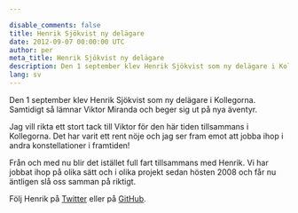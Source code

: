 ```yaml
---

disable_comments: false
title: Henrik Sjökvist ny delägare
date: 2012-09-07 00:00:00 UTC
author: per
meta_title: Henrik Sjökvist ny delägare
description: Den 1 september klev Henrik Sjökvist som ny delägare i Kollegorna. Samtidigt så lämnar Viktor Miranda och beger sig ut på nya äventyr.
lang: sv
---
```


<p>Den 1 september klev Henrik Sjökvist som ny delägare i Kollegorna. Samtidigt så lämnar Viktor Miranda och beger sig ut på nya äventyr.</p>

<p>Jag vill rikta ett stort tack till Viktor för den här tiden tillsammans i Kollegorna. Det har varit ett rent nöje och jag ser fram emot att jobba ihop i andra konstellationer i framtiden!</p>

<p>Från och med nu blir det istället full fart tillsammans med Henrik. Vi har jobbat ihop på olika sätt och i olika projekt sedan hösten 2008 och får nu äntligen slå oss samman på riktigt.</p>

<p>Följ Henrik på <a href="http://twitter.com/henrrrik">Twitter</a> eller på <a href="https://github.com/henrrrik">GitHub</a>.</p>
